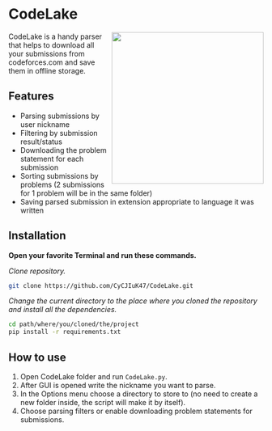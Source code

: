 # CodeLake


<img align="right" width=300 height=300 border-radius=50% src="https://user-images.githubusercontent.com/87585798/152438330-94652935-0809-4385-bf24-29cfcef0340a.png">
CodeLake is a handy parser that helps to download all your submissions from codeforces.com and save them in offline storage.

## Features

- Parsing submissions by user nickname
- Filtering by submission result/status
- Downloading the problem statement for each submission
- Sorting submissions by problems (2 submissions for 1 problem will be in the same folder)
- Saving parsed submission in extension appropriate to language it was written


## Installation
**Open your favorite Terminal and run these commands.**

*Clone repository.*
```sh
git clone https://github.com/CyCJIuK47/CodeLake.git
```
*Change the current directory to the place where you cloned the repository and install all the dependencies.*

```sh
cd path/where/you/cloned/the/project
pip install -r requirements.txt
```
## How to use
1. Open CodeLake folder and run `CodeLake.py`.
2. After GUI is opened write the nickname you want to parse.
3. In the Options menu choose a directory to store to (no need to create a new folder inside, the script will make it by itself).
4. Choose parsing filters or enable downloading problem statements for submissions.
